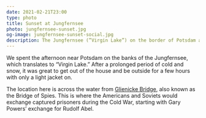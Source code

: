 ```yaml
---
date: 2021-02-21T23:00
type: photo
title: Sunset at Jungfernsee
photo: jungfernsee-sunset.jpg
og-image: jungfernsee-sunset-social.jpg
description: The Jungfernsee (”Virgin Lake”) on the border of Potsdam and Berlin.
---
```


We spent the afternoon near Potsdam on the banks of the Jungfernsee, which translates to “Virgin Lake.” After a prolonged period of cold and snow, it was great to get out of the house and be outside for a few hours with only a light jacket on.

The location here is across the water from [Glienicke Bridge][gb], also known as the Bridge of Spies. This is where the Americans and Soviets would exchange captured prisoners during the Cold War, starting with Gary Powers’ exchange for Rudolf Abel.

[gb]: https://en.wikipedia.org/wiki/Glienicke_Bridge
